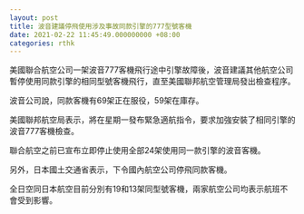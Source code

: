 ```yaml
---
layout: post
title: 波音建議停飛使用涉及事故同款引擎的777型號客機
date: 2021-02-22 11:45:49.000000000 +08:00
categories: rthk
---
```


美國聯合航空公司一架波音777客機飛行途中引擎故障後，波音建議其他航空公司暫停使用同款引擎的相同型號客機飛行，直至美國聯邦航空管理局發出檢查程序。

波音公司說，同款客機有69架正在服役，59架在庫存。

美國聯邦航空局表示，將在星期一發布緊急適航指令，要求加強安裝了相同引擎的波音777客機檢查。

聯合航空之前已宣布立即停止使用全部24架使用同一款引擎的波音客機。

另外，日本國土交通省表示，下令國內航空公司停飛同款客機。

全日空同日本航空目前分別有19和13架同型號客機，兩家航空公司均表示航班不會受到影響。
